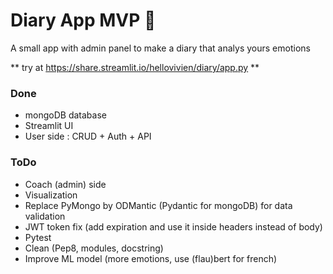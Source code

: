 # Diary App MVP 🚧

A small app with admin panel to make a diary that analys yours emotions

** try at https://share.streamlit.io/hellovivien/diary/app.py **

### Done
* mongoDB database
* Streamlit UI
* User side : CRUD + Auth + API


### ToDo
* Coach (admin) side
* Visualization
* Replace PyMongo by ODMantic (Pydantic for mongoDB) for data validation
* JWT token fix (add expiration and use it inside headers instead of body)
* Pytest
* Clean (Pep8, modules, docstring)
* Improve ML model (more emotions, use (flau)bert for french)
